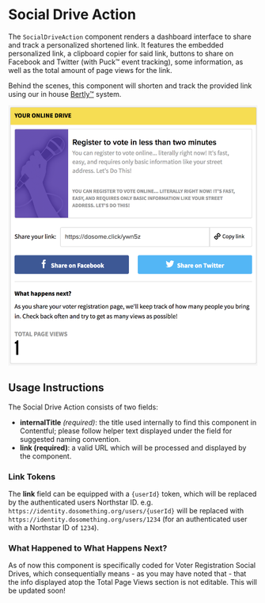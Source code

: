# Social Drive Action

The `SocialDriveAction` component renders a dashboard interface to share and track a personalized shortened link. It features the embedded personalized link, a clipboard copier for said link, buttons to share on Facebook and Twitter \(with Puck™ event tracking\), some information, as well as the total amount of page views for the link.

Behind the scenes, this component will shorten and track the provided link using our in house [Bertly™](https://github.com/DoSomething/bertly) system.

![Social Drive Action component](../../.gitbook/assets/social-drive-action-component.png)

## Usage Instructions

The Social Drive Action consists of two fields:

* **internalTitle** _\(required\)_: the title used internally to find this component in Contentful; please follow helper text displayed under the field for suggested naming convention.
* **link \(required\)**: a valid URL which will be processed and displayed by the component.

### Link Tokens

The **link** field can be equipped with a `{userId}` token, which will be replaced by the authenticated users Northstar ID. e.g. `https://identity.dosomething.org/users/{userId}` will be replaced with `https://identity.dosomething.org/users/1234` \(for an authenticated user with a Northstar ID of `1234`\).

### What Happened to What Happens Next?

As of now this component is specifically coded for Voter Registration Social Drives, which consequentially means - as you may have noted that - that the info displayed atop the Total Page Views section is not editable. This will be updated soon!

